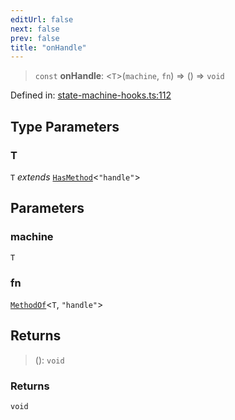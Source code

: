 ```yaml
---
editUrl: false
next: false
prev: false
title: "onHandle"
---
```


> `const` **onHandle**: \<`T`\>(`machine`, `fn`) => () => `void`

Defined in: [state-machine-hooks.ts:112](https://github.com/WinstonFassett/matchina/blob/2d22b2187dda803854f54b63fe09d04bd833387d/src/state-machine-hooks.ts#L112)

## Type Parameters

### T

`T` *extends* [`HasMethod`](/docs/src/content/docs/reference/type-aliases/hasmethod/)\<`"handle"`\>

## Parameters

### machine

`T`

### fn

[`MethodOf`](/docs/src/content/docs/reference/type-aliases/methodof/)\<`T`, `"handle"`\>

## Returns

> (): `void`

### Returns

`void`
